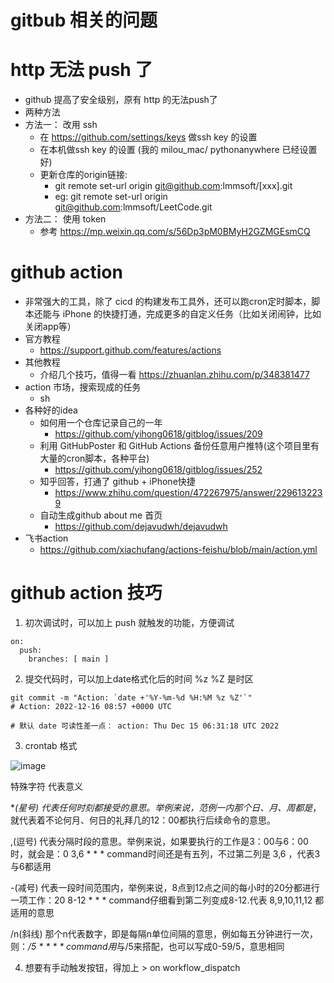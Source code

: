 # gitbub 相关的问题

# http 无法 push 了
- github 提高了安全级别，原有 http 的无法push了
- 两种方法
- 方法一： 改用 ssh
  - 在 https://github.com/settings/keys 做ssh key 的设置
  - 在本机做ssh key 的设置 (我的 milou_mac/ pythonanywhere 已经设置好)
  - 更新仓库的origin链接:
    - git remote set-url origin git@github.com:lmmsoft/[xxx].git
    - eg: git remote set-url origin git@github.com:lmmsoft/LeetCode.git
- 方法二： 使用 token
  - 参考 https://mp.weixin.qq.com/s/56Dp3pM0BMyH2GZMGEsmCQ

# github action
- 非常强大的工具，除了 cicd 的构建发布工具外，还可以跑cron定时脚本，脚本还能与 iPhone 的快捷打通，完成更多的自定义任务（比如关闭闹钟，比如关闭app等）
- 官方教程
  - https://support.github.com/features/actions
- 其他教程
  - 介绍几个技巧，值得一看 https://zhuanlan.zhihu.com/p/348381477
- action 市场，搜索现成的任务
  - sh
- 各种好的idea
  - 如何用一个仓库记录自己的一年
    - https://github.com/yihong0618/gitblog/issues/209  
  - 利用 GitHubPoster 和 GitHub Actions 备份任意用户推特(这个项目里有大量的cron脚本，各种平台)
    - https://github.com/yihong0618/gitblog/issues/252
  - 知乎回答，打通了 github + iPhone快捷
    - https://www.zhihu.com/question/472267975/answer/2296132239
  - 自动生成github about me 首页
    - https://github.com/dejavudwh/dejavudwh
- 飞书action
  - https://github.com/xiachufang/actions-feishu/blob/main/action.yml

# github action 技巧
1. 初次调试时，可以加上 push 就触发的功能，方便调试
```
on:
  push:
    branches: [ main ]
```

2. 提交代码时，可以加上date格式化后的时间 %z %Z 是时区
```
git commit -m "Action: `date +'%Y-%m-%d %H:%M %z %Z'`"
# Action: 2022-12-16 08:57 +0000 UTC

# 默认 date 可读性差一点： action: Thu Dec 15 06:31:18 UTC 2022
```
3. crontab 格式

![image](https://user-images.githubusercontent.com/1109198/208071620-fc187be3-4b8d-43b0-ac94-7533875d76c6.png)

特殊字符	代表意义

**(星号)	代表任何时刻都接受的意思。举例来说，范例一内那个日、月、周都是*，就代表着不论何月、何日的礼拜几的12：00都执行后续命令的意思。

,(逗号)	代表分隔时段的意思。举例来说，如果要执行的工作是3：00与6：00时，就会是：0 3,6 * * * command时间还是有五列，不过第二列是 3,6 ，代表3与6都适用

-(减号)	代表一段时间范围内，举例来说，8点到12点之间的每小时的20分都进行一项工作：20 8-12 * * * command仔细看到第二列变成8-12.代表 8,9,10,11,12 都适用的意思

/n(斜线)	那个n代表数字，即是每隔n单位间隔的意思，例如每五分钟进行一次，则：*/5 * * * * command用*与/5来搭配，也可以写成0-59/5，意思相同

4. 想要有手动触发按钮，得加上 > on workflow_dispatch
